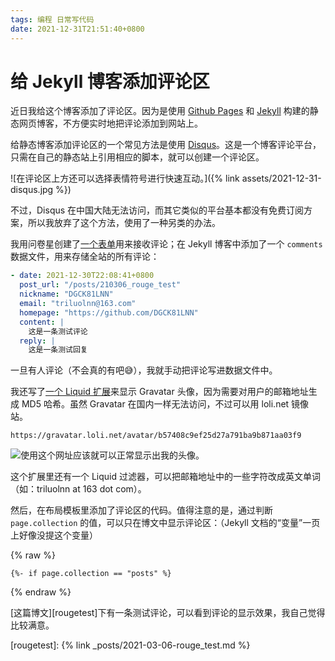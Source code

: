 ```yaml
---
tags: 编程 日常写代码
date: 2021-12-31T21:51:40+0800
---
```


# 给 Jekyll 博客添加评论区

近日我给这个博客添加了评论区。因为是使用 [Github Pages][pages] 和 [Jekyll][jekyll] 构建的静态网页博客，不方便实时地把评论添加到网站上。

给静态博客添加评论区的一个常见方法是使用 [Disqus][disqus]。这是一个博客评论平台，只需在自己的静态站上引用相应的脚本，就可以创建一个评论区。

[pages]: https://pages.github.com/
[jekyll]: https://jekyllcn.com/
[disqus]: https://disqus.com/


![在评论区上方还可以选择表情符号进行快速互动。]({% link assets/2021-12-31-disqus.jpg %})

不过，Disqus 在中国大陆无法访问，而其它类似的平台基本都没有免费订阅方案，所以我放弃了这个方法，使用了一种另类的办法。

我用问卷星创建了[一个表单][form]用来接收评论；在 Jekyll 博客中添加了一个 `comments` 数据文件，用来存储全站的所有评论：

[form]: https://www.wjx.top/vm/rljkHbJ.aspx

```yaml
- date: 2021-12-30T22:08:41+0800
  post_url: "/posts/210306_rouge_test"
  nickname: "DGCK81LNN"
  email: "triluolnn@163.com"
  homepage: "https://github.com/DGCK81LNN"
  content: |
    这是一条测试评论
  reply: |
    这是一条测试回复
```

一旦有人评论（不会真的有吧😅），我就手动把评论写进数据文件中。

我还写了[一个 Liquid 扩展][myfilters]来显示 Gravatar 头像，因为需要对用户的邮箱地址生成 MD5 哈希。虽然 Gravatar 在国内一样无法访问，不过可以用 loli.net 镜像站。

[myfilters]: https://github.com/DGCK81LNN/blog/blob/24fa2788508f7b938ae7db03f2c96d65520a0371/_plugins/myfilters.rb

    https://gravatar.loli.net/avatar/b57408c9ef25d27a791ba9b871aa03f9

![使用这个网址应该就可以正常显示出我的头像。](https://gravatar.loli.net/avatar/b57408c9ef25d27a791ba9b871aa03f9
)

这个扩展里还有一个 Liquid 过滤器，可以把邮箱地址中的一些字符改成英文单词（如：triluolnn at 163 dot com）。

然后，在布局模板里添加了评论区的代码。值得注意的是，通过判断 `page.collection` 的值，可以只在博文中显示评论区：（Jekyll 文档的“变量”一页上好像没提这个变量）

{% raw %}
```liquid
{%- if page.collection == "posts" %}
```
{% endraw %}

[这篇博文][rougetest]下有一条测试评论，可以看到评论的显示效果，我自己觉得比较满意。

[rougetest]: {% link _posts/2021-03-06-rouge_test.md %}
